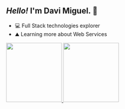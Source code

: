 ## ***Hello!*** I'm Davi Miguel. 👋

- 💻 Full Stack technologies explorer
- ⛰️ Learning more about Web Services

 <div>
  <a href="https://github.com/d-miguelsm">
  <img height="160em" width="150em" src="https://github-readme-stats.vercel.app/api?username=d-miguelsm&show_icons=true&theme=chartreuse-dark&include_all_commits=true&count_private=true"/>
  <img height="160em" width="150em" src="https://github-readme-stats.vercel.app/api/top-langs/?username=d-miguelsm&layout=compact&langs_count=10&theme=chartreuse-dark"/>
</div>
